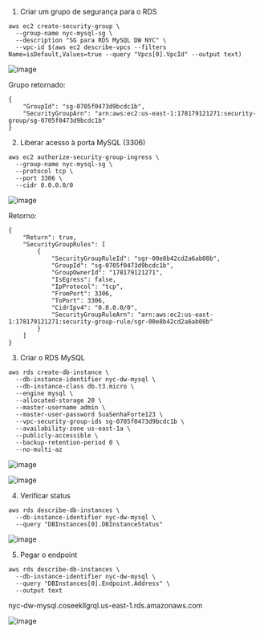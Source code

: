 1. Criar um grupo de segurança para o RDS

```
aws ec2 create-security-group \
  --group-name nyc-mysql-sg \
  --description "SG para RDS MySQL DW NYC" \
  --vpc-id $(aws ec2 describe-vpcs --filters Name=isDefault,Values=true --query "Vpcs[0].VpcId" --output text)
```

![image](https://github.com/user-attachments/assets/3d1af60f-546c-459f-b232-20202d48e50a)

Grupo retornado:
```
{
    "GroupId": "sg-0705f0473d9bcdc1b",
    "SecurityGroupArn": "arn:aws:ec2:us-east-1:178179121271:security-group/sg-0705f0473d9bcdc1b"
}
```

2. Liberar acesso à porta MySQL (3306)

```
aws ec2 authorize-security-group-ingress \
  --group-name nyc-mysql-sg \
  --protocol tcp \
  --port 3306 \
  --cidr 0.0.0.0/0
```
![image](https://github.com/user-attachments/assets/cc4729eb-578a-48e8-95de-fcf0949eb807)

Retorno:
```
{
    "Return": true,
    "SecurityGroupRules": [
        {
            "SecurityGroupRuleId": "sgr-00e8b42cd2a6ab08b",
            "GroupId": "sg-0705f0473d9bcdc1b",
            "GroupOwnerId": "178179121271",
            "IsEgress": false,
            "IpProtocol": "tcp",
            "FromPort": 3306,
            "ToPort": 3306,
            "CidrIpv4": "0.0.0.0/0",
            "SecurityGroupRuleArn": "arn:aws:ec2:us-east-1:178179121271:security-group-rule/sgr-00e8b42cd2a6ab08b"
        }
    ]
}
```
3. Criar o RDS MySQL

```
aws rds create-db-instance \
  --db-instance-identifier nyc-dw-mysql \
  --db-instance-class db.t3.micro \
  --engine mysql \
  --allocated-storage 20 \
  --master-username admin \
  --master-user-password SuaSenhaForte123 \
  --vpc-security-group-ids sg-0705f0473d9bcdc1b \
  --availability-zone us-east-1a \
  --publicly-accessible \
  --backup-retention-period 0 \
  --no-multi-az

```
![image](https://github.com/user-attachments/assets/d9c78ba6-eb3d-446d-9b55-caead2d065a6)

![image](https://github.com/user-attachments/assets/682eca06-631e-4dc2-b9de-0245c5409502)

4. Verificar status

```
aws rds describe-db-instances \
  --db-instance-identifier nyc-dw-mysql \
  --query "DBInstances[0].DBInstanceStatus"
```
![image](https://github.com/user-attachments/assets/2c6fcc00-bd4a-45a3-bb84-b19a2af230f4)

5. Pegar o endpoint

```
aws rds describe-db-instances \
  --db-instance-identifier nyc-dw-mysql \
  --query "DBInstances[0].Endpoint.Address" \
  --output text
```
nyc-dw-mysql.coseekllgrql.us-east-1.rds.amazonaws.com

![image](https://github.com/user-attachments/assets/ed51b034-fa6a-4ad3-904a-d08d5c2b9fc2)

